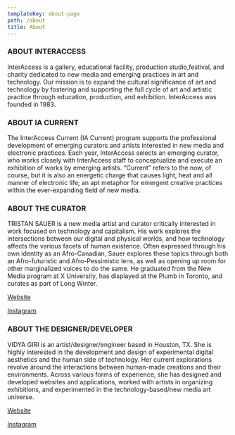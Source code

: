 ```yaml
---
templateKey: about-page
path: /about
title: About
---
```

### ABOUT INTERACCESS

InterAccess is	a	gallery,	educational	facility,	production	studio,festival,	and	charity	dedicated	to	new	media	and	emerging	practices	in	art	and	technology.	Our	mission	is	to	expand	the	cultural	significance	of	art	and	technology	by	fostering	and	supporting	the	full cycle	of	art	and	artistic	practice	through	education,	production,	and	exhibition.	InterAccess	was	founded	in	1983.

### ABOUT IA CURRENT

The InterAccess Current (IA Current) program supports the professional development of emerging curators and artists interested in new media and electronic practices. Each year, InterAccess selects an emerging curator, who works closely with InterAccess staff to conceptualize and execute an exhibition of works by emerging artists. “Current” refers to the now, of course, but it is also an energetic charge that causes light, heat and all manner of electronic life; an apt metaphor for emergent creative practices within the ever-expanding field of new media.

### ABOUT THE CURATOR

TRISTAN SAUER is a new media artist and curator critically interested in work focused on technology and capitalism. His work explores the intersections between our digital and physical worlds, and how technology affects the various facets of human existence. Often expressed through his own identity as an Afro-Canadian, Sauer explores these topics through both an Afro-futuristic and Afro-Pessimistic lens, as well as opening up room for other marginalized voices to do the same. He graduated from the New Media program at X University, has displayed at the Plumb in Toronto, and curates as part of Long Winter.

[Website](https://www.tristansauer.com/)

[Instagram](https://www.instagram.com/sauer.tristan/)

### ABOUT THE DESIGNER/DEVELOPER

VIDYA GIRI is an artist/designer/engineer based in Houston, TX. She is highly interested in the development and design of experimental digital aesthetics and the human side of technology. Her current explorations revolve around the interactions between human-made creations and their environments. Across various forms of experience, she has designed and developed websites and applications, worked with artists in organizing exhibitions, and experimented in the technology-based/new media art universe.

[Website](https://www.vidyagiri.com/)

[Instagram](https://www.instagram.com/vid.giri/)
